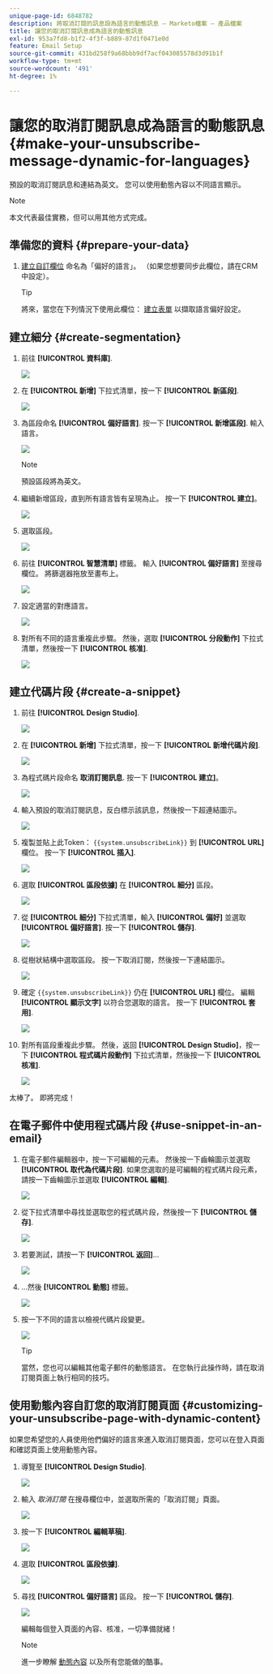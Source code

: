 ```yaml
---
unique-page-id: 6848782
description: 將取消訂閱的訊息設為語言的動態訊息 — Marketo檔案 — 產品檔案
title: 讓您的取消訂閱訊息成為語言的動態訊息
exl-id: 953a7fd8-b1f2-4f3f-b889-87d1f0471e0d
feature: Email Setup
source-git-commit: 431bd258f9a68bbb9df7acf043085578d3d91b1f
workflow-type: tm+mt
source-wordcount: '491'
ht-degree: 1%

---
```


# 讓您的取消訂閱訊息成為語言的動態訊息 {#make-your-unsubscribe-message-dynamic-for-languages}

預設的取消訂閱訊息和連結為英文。 您可以使用動態內容以不同語言顯示。

>[!NOTE]
>
>本文代表最佳實務，但可以用其他方式完成。

## 準備您的資料 {#prepare-your-data}

1. [建立自訂欄位](/help/marketo/product-docs/administration/field-management/create-a-custom-field-in-marketo.md) 命名為「偏好的語言」。 （如果您想要同步此欄位，請在CRM中設定）。

   >[!TIP]
   >
   >將來，當您在下列情況下使用此欄位： [建立表單](/help/marketo/product-docs/demand-generation/forms/creating-a-form/create-a-form.md) 以擷取語言偏好設定。

## 建立細分 {#create-segmentation}

1. 前往 **[!UICONTROL 資料庫]**.

   ![](assets/make-your-unsubscribe-message-dynamic-for-languages-1.png)

1. 在 **[!UICONTROL 新增]** 下拉式清單，按一下 **[!UICONTROL 新區段]**.

   ![](assets/make-your-unsubscribe-message-dynamic-for-languages-2.png)

1. 為區段命名 **[!UICONTROL 偏好語言]**. 按一下 **[!UICONTROL 新增區段]**. 輸入語言。

   ![](assets/make-your-unsubscribe-message-dynamic-for-languages-3.png)

   >[!NOTE]
   >
   >預設區段將為英文。

1. 繼續新增區段，直到所有語言皆有呈現為止。 按一下 **[!UICONTROL 建立]**。

   ![](assets/make-your-unsubscribe-message-dynamic-for-languages-4.png)

1. 選取區段。

   ![](assets/make-your-unsubscribe-message-dynamic-for-languages-5.png)

1. 前往 **[!UICONTROL 智慧清單]** 標籤。 輸入 **[!UICONTROL 偏好語言]** 至搜尋欄位。 將篩選器拖放至畫布上。

   ![](assets/make-your-unsubscribe-message-dynamic-for-languages-6.png)

1. 設定適當的對應語言。

   ![](assets/make-your-unsubscribe-message-dynamic-for-languages-7.png)

1. 對所有不同的語言重複此步驟。 然後，選取 **[!UICONTROL 分段動作]** 下拉式清單，然後按一下 **[!UICONTROL 核准]**.

   ![](assets/make-your-unsubscribe-message-dynamic-for-languages-8.png)

## 建立代碼片段 {#create-a-snippet}

1. 前往 **[!UICONTROL Design Studio]**.

   ![](assets/make-your-unsubscribe-message-dynamic-for-languages-9.png)

1. 在 **[!UICONTROL 新增]** 下拉式清單，按一下 **[!UICONTROL 新增代碼片段]**.

   ![](assets/make-your-unsubscribe-message-dynamic-for-languages-10.png)

1. 為程式碼片段命名 **取消訂閱訊息**. 按一下 **[!UICONTROL 建立]**。

   ![](assets/make-your-unsubscribe-message-dynamic-for-languages-11.png)

1. 輸入預設的取消訂閱訊息，反白標示該訊息，然後按一下超連結圖示。

   ![](assets/make-your-unsubscribe-message-dynamic-for-languages-12.png)

1. 複製並貼上此Token： `{{system.unsubscribeLink}}` 到 **[!UICONTROL URL]** 欄位。 按一下 **[!UICONTROL 插入]**.

   ![](assets/make-your-unsubscribe-message-dynamic-for-languages-13.png)

1. 選取 **[!UICONTROL 區段依據]** 在 **[!UICONTROL 細分]** 區段。

   ![](assets/make-your-unsubscribe-message-dynamic-for-languages-14.png)

1. 從 **[!UICONTROL 細分]** 下拉式清單，輸入 **[!UICONTROL 偏好]** 並選取 **[!UICONTROL 偏好語言]**. 按一下 **[!UICONTROL 儲存]**.

   ![](assets/make-your-unsubscribe-message-dynamic-for-languages-15.png)

1. 從樹狀結構中選取區段。 按一下取消訂閱，然後按一下連結圖示。

   ![](assets/make-your-unsubscribe-message-dynamic-for-languages-16.png)

1. 確定 `{{system.unsubscribeLink}}` 仍在 **[!UICONTROL URL]** 欄位。 編輯 **[!UICONTROL 顯示文字]** 以符合您選取的語言。 按一下 **[!UICONTROL 套用]**.

   ![](assets/make-your-unsubscribe-message-dynamic-for-languages-17.png)

1. 對所有區段重複此步驟。 然後，返回 **[!UICONTROL Design Studio]**，按一下 **[!UICONTROL 程式碼片段動作]** 下拉式清單，然後按一下 **[!UICONTROL 核准]**.

   ![](assets/make-your-unsubscribe-message-dynamic-for-languages-18.png)

太棒了。 即將完成！

## 在電子郵件中使用程式碼片段 {#use-snippet-in-an-email}

1. 在電子郵件編輯器中，按一下可編輯的元素。 然後按一下齒輪圖示並選取 **[!UICONTROL 取代為代碼片段]**. 如果您選取的是可編輯的程式碼片段元素，請按一下齒輪圖示並選取 **[!UICONTROL 編輯]**.

   ![](assets/make-your-unsubscribe-message-dynamic-for-languages-19.png)

1. 從下拉式清單中尋找並選取您的程式碼片段，然後按一下 **[!UICONTROL 儲存]**.

   ![](assets/make-your-unsubscribe-message-dynamic-for-languages-20.png)

1. 若要測試，請按一下 **[!UICONTROL 返回]**...

   ![](assets/make-your-unsubscribe-message-dynamic-for-languages-21.png)

1. ...然後 **[!UICONTROL 動態]** 標籤。

   ![](assets/make-your-unsubscribe-message-dynamic-for-languages-22.png)

1. 按一下不同的語言以檢視代碼片段變更。

   ![](assets/make-your-unsubscribe-message-dynamic-for-languages-23.png)

   >[!TIP]
   >
   >當然，您也可以編輯其他電子郵件的動態語言。 在您執行此操作時，請在取消訂閱頁面上執行相同的技巧。

## 使用動態內容自訂您的取消訂閱頁面 {#customizing-your-unsubscribe-page-with-dynamic-content}

如果您希望您的人員使用他們偏好的語言來進入取消訂閱頁面，您可以在登入頁面和確認頁面上使用動態內容。

1. 導覽至 **[!UICONTROL Design Studio]**.

   ![](assets/make-your-unsubscribe-message-dynamic-for-languages-24.png)

1. 輸入 _取消訂閱_ 在搜尋欄位中，並選取所需的「取消訂閱」頁面。

   ![](assets/make-your-unsubscribe-message-dynamic-for-languages-25.png)

1. 按一下 **[!UICONTROL 編輯草稿]**.

   ![](assets/make-your-unsubscribe-message-dynamic-for-languages-26.png)

1. 選取 **[!UICONTROL 區段依據]**.

   ![](assets/make-your-unsubscribe-message-dynamic-for-languages-27.png)

1. 尋找 **[!UICONTROL 偏好語言]** 區段。 按一下 **[!UICONTROL 儲存]**.

   ![](assets/make-your-unsubscribe-message-dynamic-for-languages-28.png)

   編輯每個登入頁面的內容、核准，一切準備就緒！

   >[!NOTE]
   >
   >進一步瞭解 [動態內容](/help/marketo/product-docs/personalization/segmentation-and-snippets/segmentation/understanding-dynamic-content.md) 以及所有您能做的酷事。
